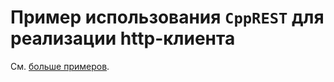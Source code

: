 # Пример использования `CppREST` для реализации http-клиента

См. [больше примеров](http://www.atakansarioglu.com/easy-quick-start-cplusplus-rest-client-example-cpprest-tutorial/).